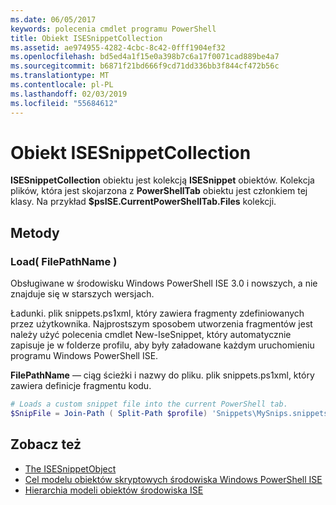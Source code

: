 ```yaml
---
ms.date: 06/05/2017
keywords: polecenia cmdlet programu PowerShell
title: Obiekt ISESnippetCollection
ms.assetid: ae974955-4282-4cbc-8c42-0fff1904ef32
ms.openlocfilehash: bd5ed4a1f15e0a398b7c6a17f0071cad889be4a7
ms.sourcegitcommit: b6871f21bd666f9cd71dd336bb3f844cf472b56c
ms.translationtype: MT
ms.contentlocale: pl-PL
ms.lasthandoff: 02/03/2019
ms.locfileid: "55684612"
---
```

# <a name="the-isesnippetcollection-object"></a>Obiekt ISESnippetCollection

**ISESnippetCollection** obiektu jest kolekcją **ISESnippet** obiektów. Kolekcja plików, która jest skojarzona z **PowerShellTab** obiektu jest członkiem tej klasy. Na przykład **$psISE.CurrentPowerShellTab.Files** kolekcji.

## <a name="methods"></a>Metody

### <a name="load-filepathname-"></a>Load\( FilePathName \)

Obsługiwane w środowisku Windows PowerShell ISE 3.0 i nowszych, a nie znajduje się w starszych wersjach.

Ładunki. plik snippets.ps1xml, który zawiera fragmenty zdefiniowanych przez użytkownika. Najprostszym sposobem utworzenia fragmentów jest należy użyć polecenia cmdlet New-IseSnippet, który automatycznie zapisuje je w folderze profilu, aby były załadowane każdym uruchomieniu programu Windows PowerShell ISE.

**FilePathName** — ciąg ścieżki i nazwy do pliku. plik snippets.ps1xml, który zawiera definicje fragmentu kodu.

```powershell
# Loads a custom snippet file into the current PowerShell tab.
$SnipFile = Join-Path ( Split-Path $profile) 'Snippets\MySnips.snippets.ps1xml' $psISE.CurrentPowerShellTab.Snippets.Add($SnipPath)
```

## <a name="see-also"></a>Zobacz też

- [The ISESnippetObject](The-ISESnippetObject.md)
- [Cel modelu obiektów skryptowych środowiska Windows PowerShell ISE](Purpose-of-the-Windows-PowerShell-ISE-Scripting-Object-Model.md)
- [Hierarchia modeli obiektów środowiska ISE](The-ISE-Object-Model-Hierarchy.md)